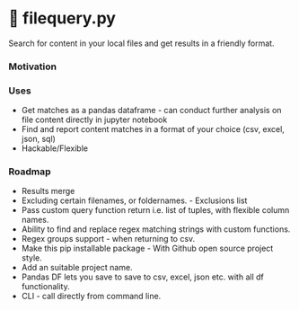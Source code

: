 # :mag_right: filequery.py
Search for content in your local files and get results in a friendly format. 

### Motivation

### Uses

- Get matches as a pandas dataframe - can conduct further analysis on file content directly in jupyter notebook
- Find and report content matches in a format of your choice (csv, excel, json, sql)
- Hackable/Flexible

### Roadmap
- Results merge
- Excluding certain filenames, or foldernames. - Exclusions list
- Pass custom query function return i.e. list of tuples, with flexible column names.
- Ability to find and replace regex matching strings with custom functions.
- Regex groups support - when returning to csv.
- Make this pip installable package - With Github open source project style.
- Add an suitable project name.
- Pandas DF lets you save to save to csv, excel, json etc. with all df functionality.
- CLI - call directly from command line. 

